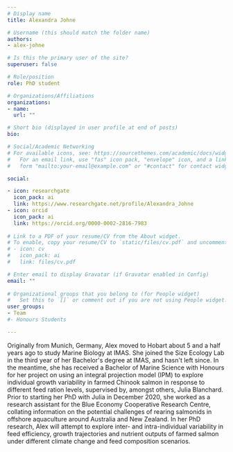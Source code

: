 ```yaml
---
# Display name
title: Alexandra Johne

# Username (this should match the folder name)
authors:
- alex-johne

# Is this the primary user of the site?
superuser: false

# Role/position
role: PhD student

# Organizations/Affiliations
organizations:
- name: 
  url: ""

# Short bio (displayed in user profile at end of posts)
bio:

# Social/Academic Networking
# For available icons, see: https://sourcethemes.com/academic/docs/widgets/#icons
#   For an email link, use "fas" icon pack, "envelope" icon, and a link in the
#   form "mailto:your-email@example.com" or "#contact" for contact widget.

social:

- icon: researchgate
  icon_pack: ai
  link: https://www.researchgate.net/profile/Alexandra_Johne
- icon: orcid
  icon_pack: ai
  link: https://orcid.org/0000-0002-2816-7983
  
# Link to a PDF of your resume/CV from the About widget.
# To enable, copy your resume/CV to `static/files/cv.pdf` and uncomment the lines below.  
# - icon: cv
#   icon_pack: ai
#   link: files/cv.pdf

# Enter email to display Gravatar (if Gravatar enabled in Config)
email: ""
  
# Organizational groups that you belong to (for People widget)
#   Set this to `[]` or comment out if you are not using People widget.  
user_groups:
- Team
#- Honours Students

---
```


Originally from Munich, Germany, Alex moved to Hobart about 5 and a half years ago to study Marine Biology at IMAS. She joined the Size Ecology Lab in the third year of her Bachelor's degree at IMAS, and hasn't left since. In the meantime, she has received a Bachelor of Marine Science with Honours for her project on using an integral projection model (IPM) to explore individual growth variability in farmed Chinook salmon in response to different feed ration levels, supervised by, amongst others, Julia Blanchard. Prior to starting her PhD with Julia in December 2020, she worked as a research assistant for the Blue Economy Cooperative Research Centre, collating information on the potential challenges of rearing salmonids in offshore aquaculture around Australia and New Zealand. In her PhD research, Alex will attempt to explore inter- and intra-individual variability in feed efficiency, growth trajectories and nutrient outputs of farmed salmon under different climate change and feed composition scenarios.

